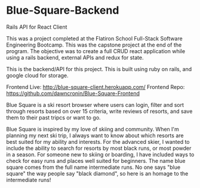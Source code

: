 # Blue-Square-Backend
Rails API for React Client

This was a project completed at the Flatiron School Full-Stack Software Engineering Bootcamp. 
This was the capstone project at the end of the program.
The objective was to create a full CRUD react application while using a rails backend, external APIs and redux for state.

This is the backend/API for this project. This is built using ruby on rails, and google cloud for storage.

Frontend Live: http://blue-square-client.herokuapp.com/
Frontend Repo: https://github.com/dawncronin/Blue-Square-Frontend

Blue Square is a ski resort browser where users can login, filter and sort through resorts based on over 15 criteria, write reviews of resorts, and save them to their past tripcs or want to go. 

Blue Square is inspired by my love of skiing and community.
When I'm planning my next ski trip, I always want to know about which resorts are best suited for my ability and interests.
For the advanced skier, I wanted to include the ability to search for resorts by most black runs, or most powder in a season.
For someone new to skiing or boarding, I have included ways to check for easy runs and places well suited for beginners.
The name blue square comes from the full name intermediate runs.
No one says "blue square" the way people say "black diamond", so here is an homage to the intermediate runs!    
